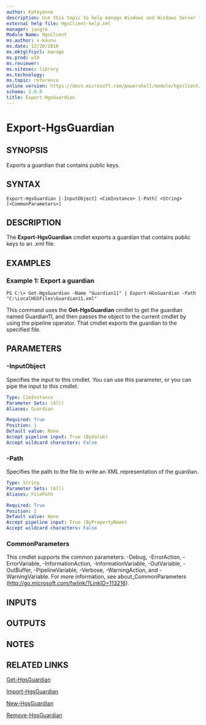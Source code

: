```yaml
---
author: Kateyanne
description: Use this topic to help manage Windows and Windows Server technologies with Windows PowerShell.
external help file: HgsClient-help.xml
manager: jasgro
Module Name: HgsClient
ms.author: v-kaunu
ms.date: 12/20/2016
ms.mktglfcycl: manage
ms.prod: w10
ms.reviewer: 
ms.sitesec: library
ms.technology: 
ms.topic: reference
online version: https://docs.microsoft.com/powershell/module/hgsclient/export-hgsguardian?view=windowsserver2016-ps&wt.mc_id=ps-gethelp
schema: 2.0.0
title: Export-HgsGuardian
---
```


# Export-HgsGuardian

## SYNOPSIS
Exports a guardian that contains public keys.

## SYNTAX

```
Export-HgsGuardian [-InputObject] <CimInstance> [-Path] <String> [<CommonParameters>]
```

## DESCRIPTION
The **Export-HgsGuardian** cmdlet exports a guardian that contains public keys to an .xml file.

## EXAMPLES

### Example 1: Export a guardian
```
PS C:\> Get-HgsGuardian -Name "Guardian11" | Export-HGsGuardian -Path "C:\LocalHGSFiles\Guardian11.xml"
```

This command uses the **Get-HgsGuardian** cmdlet to get the guardian named Guardian11, and then passes the object to the current cmdlet by using the pipeline operator.
That cmdlet exports the guardian to the specified file.

## PARAMETERS

### -InputObject
Specifies the input to this cmdlet. 
You can use this parameter, or you can pipe the input to this cmdlet.

```yaml
Type: CimInstance
Parameter Sets: (All)
Aliases: Guardian

Required: True
Position: 1
Default value: None
Accept pipeline input: True (ByValue)
Accept wildcard characters: False
```

### -Path
Specifies the path to the file to write an XML representation of the guardian.

```yaml
Type: String
Parameter Sets: (All)
Aliases: FilePath

Required: True
Position: 2
Default value: None
Accept pipeline input: True (ByPropertyName)
Accept wildcard characters: False
```

### CommonParameters
This cmdlet supports the common parameters: -Debug, -ErrorAction, -ErrorVariable, -InformationAction, -InformationVariable, -OutVariable, -OutBuffer, -PipelineVariable, -Verbose, -WarningAction, and -WarningVariable. For more information, see about_CommonParameters (http://go.microsoft.com/fwlink/?LinkID=113216).

## INPUTS

## OUTPUTS

## NOTES

## RELATED LINKS

[Get-HgsGuardian](./Get-HgsGuardian.md)

[Import-HgsGuardian](./Import-HgsGuardian.md)

[New-HgsGuardian](./New-HgsGuardian.md)

[Remove-HgsGuardian](./Remove-HgsGuardian.md)

